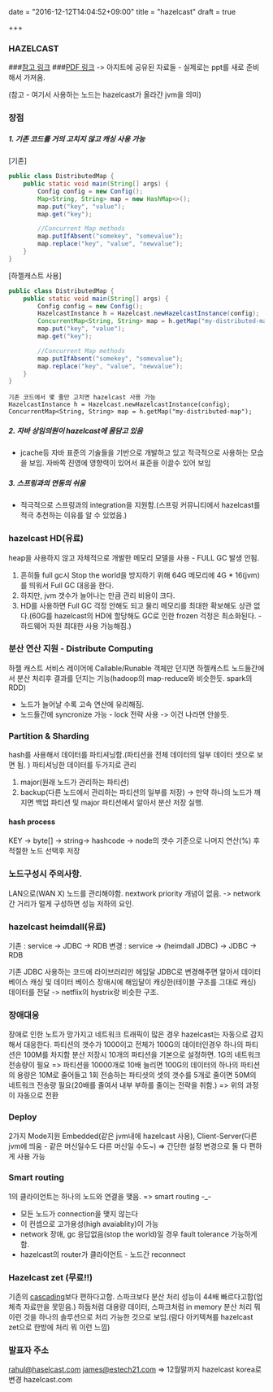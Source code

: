 
date = "2016-12-12T14:04:52+09:00"
title = "hazelcast"
draft = true

+++

### HAZELCAST

###[참고 링크](http://estech.biz/2016/11/05/seoul-hazelcast-meetup-ppt-2016-11-03/)
###[PDF 링크](../hazelcast.pdf)
-> 아지트에 공유된 자료들 - 실제로는 ppt를 새로 준비해서 가져옴.

(참고 - 여기서 사용하는 노드는 hazelcast가 올라간 jvm을 의미)

### 장점 
##### 1. 기존 코드를 거의 고치지 않고 캐싱 사용 가능
[기존]
```java
public class DistributedMap {
    public static void main(String[] args) {
        Config config = new Config();
        Map<String, String> map = new HashMap<>();
        map.put("key", "value");
        map.get("key");

        //Concurrent Map methods
        map.putIfAbsent("somekey", "somevalue");
        map.replace("key", "value", "newvalue");
    }
} 
```
[하젤캐스트 사용]
```java
public class DistributedMap {
    public static void main(String[] args) {
        Config config = new Config();
        HazelcastInstance h = Hazelcast.newHazelcastInstance(config);
        ConcurrentMap<String, String> map = h.getMap("my-distributed-map");
        map.put("key", "value");
        map.get("key");

        //Concurrent Map methods
        map.putIfAbsent("somekey", "somevalue");
        map.replace("key", "value", "newvalue");
    }
} 
```
    
    
    기존 코드에서 몇 줄만 고치면 hazelcast 사용 가능
    HazelcastInstance h = Hazelcast.newHazelcastInstance(config);
    ConcurrentMap<String, String> map = h.getMap("my-distributed-map");
    
            
##### 2. 자바 상임의원이 hazelcast에 몸담고 있음
- jcache등 자바 표준의 기술들을 기반으로 개발하고 있고 적극적으로 사용하는 모습을 보임. 자바쪽 진영에 영향력이 있어서 표준을 이끌수 있어 보임

##### 3. 스프링과의 연동의 쉬움
- 적극적으로 스프링과의 integration을 지원함.(스프링 커뮤니티에서 hazelcast를 적극 추천하는 이유를 알 수 있었음.)

### hazelcast HD(유료)
heap을 사용하지 않고 자체적으로 개발한 메모리 모델을 사용 - FULL GC 발생 안됨. 
1. 흔히들 full gc시 Stop the world을 방지하기 위해 64G 메모리에 4G * 16(jvm)를 띄워서 Full GC 대응을 한다. 
2. 하지만, jvm 갯수가 늘어나는 만큼 관리 비용이 크다. 
3. HD를 사용하면 Full GC 걱정 안해도 되고 물리 메모리를 최대한 확보해도 상관 없다.(60G를 hazelcast의 HD에 할당해도 GC로 인한 frozen 걱정은 최소화된다. - 하드웨어 자원 최대한 사용 가능해짐.)

### 분산 연산 지원 - Distribute Computing
하젤 캐스트 서비스 레이어에 Callable/Runable 객체만 던지면 하젤캐스트 노드들간에서 분산 처리후 결과를 던지는 기능(hadoop의 map-reduce와 비슷한듯. spark의 RDD) 
- 노드가 늘어날 수록 고속 연산에 유리해짐.
- 노드들간에 syncronize 가능 - lock 전략 사용 -> 이건 나라면 안쓸듯.

### Partition & Sharding
hash를 사용해서 데이터를 파티셔닝함.(파티션을 전체 데이터의 일부 데이터 셋으로 보면 됨. )
파티셔닝한 데이터를 두가지로 관리 
1. major(원래 노드가 관리하는 파티션) 
2. backup(다른 노드에서 관리하는 파티션의 일부를 저장)
-> 만약 하나의 노드가 깨지면 백업 파티션 및 major 파티션에서 알아서 분산 저장 실행.

#### hash process
KEY -> byte[] -> string-> hashcode -> node의 갯수 기준으로 나머지 연산(%) 후 적절한 노드 선택후 저장

### 노드구성시 주의사항.
LAN으로(WAN X) 노드를 관리해야함. nextwork priority 개념이 없음.
-> network간 거리가 멀게 구성하면 성능 저하의 요인.

### hazelcast heimdall(유료)
기존 : service -> JDBC -> RDB
변경 : service -> (heimdall JDBC) -> JDBC -> RDB

기존 JDBC 사용하는 코드에 라이브러리만 헤임달 JDBC로 변경해주면 알아서 데이터베이스 캐싱 및 데이터 베이스 장애시에 해임달이 캐싱한(테이블 구조를 그대로 캐싱) 데이터를 전달
-> netflix의 hystrix랑 비슷한 구조.


### 장애대응
장애로 인한 노트가 망가지고 네트워크 트래픽이 많은 경우 hazelcast는 자동으로 감지해서 대응한다.
파티션의 갯수가 1000이고 전체가 100G의 데이터인경우 하나의 파티션은 100M를 차지함 분산 저장시 10개의 파티션을 기본으로 설정하면. 1G의 네트워크 전송량이 필요 
=> 파티션을 10000개로 10배 늘리면 100G의 데이터의 하나의 파티션의 용량은 10M로 줄어들고 1회 전송하는 파티셧의 셋의 갯수를 5개로 줄이면 50M의 네트워크 전송량 필요(20배를 줄여서 내부 부하를 줄이는 전략을 취함.)
=> 위의 과정이 자동으로 전환

### Deploy
2가지 Mode지원 
Embedded(같은 jvm내에 hazelcast 사용),  Client-Server(다른 jvm에 띄움 - 같은 머신일수도 다른 머신일 수도~)
=> 간단한 설정 변경으로 둘 다 편하게 사용 가능

### Smart routing
1의 클라이언트는 하나의 노드와 연결을 맺음. => smart routing -_-
 - 모든 노드가 connection을 맺지 않는다
 - 이 컨셉으로 고가용성(high avaiablity)이 가능
 - network 장애, gc 응답없음(stop the world)일 경우 fault tolerance 가능하게 함.
 - hazelcast의 router가 클라이언트 - 노드간 reconnect

### Hazelcast zet (무료!!)
기존의 [cascading](https://en.wikipedia.org/wiki/Cascading_(software))보다 편하다고함. 
스파크보다 분산 처리 성능이 44배 빠르다고함(업체측 자료만을 못믿음.)
하둡처럼 대용량 데이터, 스파크처럼 in memory 분산 처리 뭐 이런 것을 하나의 솔루션으로 처리 가능한 것으로 보임.(람다 아키텍쳐를 hazelcast zet으로 한방에 처리 뭐 이런 느낌)


### 발표자 주소
rahul@haselcast.com
james@estech21.com => 12월말까지 hazelcast korea로 변경 hazelcast.com

















 
